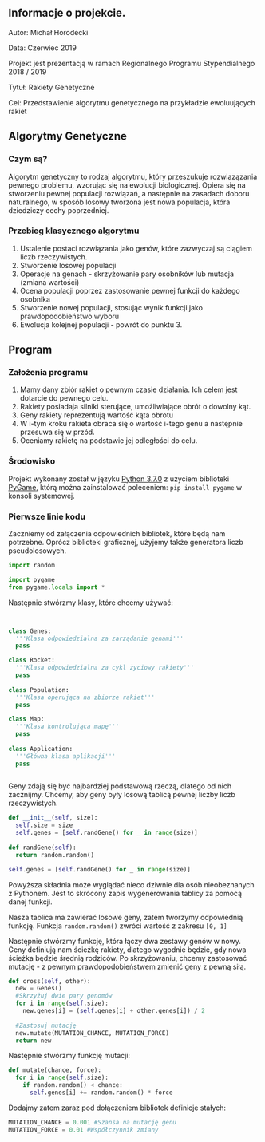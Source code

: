 ## Informacje o projekcie.

Autor: Michał Horodecki

Data: Czerwiec 2019

Projekt jest prezentacją w ramach Regionalnego Programu Stypendialnego 2018 / 2019

Tytuł: Rakiety Genetyczne

Cel: Przedstawienie algorytmu genetycznego na przykładzie ewoluujących rakiet

## Algorytmy Genetyczne

### Czym są?

Algorytm genetyczny to rodzaj algorytmu, który przeszukuje rozwiazązania pewnego problemu, wzorując się na ewolucji biologicznej.
Opiera się na stworzeniu pewnej populacji rozwiązań, a następnie na zasadach doboru naturalnego, w sposób losowy tworzona jest nowa populacja, która dziedziczy cechy poprzedniej.

### Przebieg klasycznego algorytmu

1. Ustalenie postaci rozwiązania jako genów, które zazwyczaj są ciągiem liczb rzeczywistych.
2. Stworzenie losowej populacji
3. Operacje na genach - skrzyżowanie pary osobników lub mutacja (zmiana wartości)
4. Ocena populacji poprzez zastosowanie pewnej funkcji do każdego osobnika
5. Stworzenie nowej populacji, stosując wynik funkcji jako prawdopodobieństwo wyboru
6. Ewolucja kolejnej populacji - powrót do punktu 3.




## Program

### Założenia programu

1. Mamy dany zbiór rakiet o pewnym czasie działania. Ich celem jest dotarcie do pewnego celu.
2. Rakiety posiadaja silniki sterujące, umożliwiające obrót o dowolny kąt.
3. Geny rakiety reprezentują wartość kąta obrotu
4. W i-tym kroku rakieta obraca się o wartość i-tego genu a następnie przesuwa się w przód.
5. Oceniamy rakietę na podstawie jej odległości do celu.



### Środowisko 
Projekt wykonany został w języku [Python 3.7.0](python.org) z użyciem biblioteki [PyGame](pygame.org), którą można zainstalować poleceniem: `pip install pygame` w konsoli systemowej.


### Pierwsze linie kodu

Zaczniemy od załączenia odpowiednich bibliotek, które będą nam potrzebne.
Oprócz biblioteki graficznej, użyjemy także generatora liczb pseudolosowych.

```python
import random

import pygame
from pygame.locals import *
```

Następnie stwórzmy klasy, które chcemy używać:

```python


class Genes:
  '''Klasa odpowiedzialna za zarządanie genami'''
  pass

class Rocket:
  '''Klasa odpowiedzialna za cykl życiowy rakiety'''
  pass
  
class Population:
  '''Klasa operująca na zbiorze rakiet'''
  pass

class Map:
  '''Klasa kontrolująca mapę'''
  pass
  
class Application:
  '''Główna klasa aplikacji'''
  pass
 
```

Geny zdają się być najbardziej podstawową rzeczą, dlatego od nich zacznijmy.
Chcemy, aby geny były losową tablicą pewnej liczby liczb rzeczywistych.

```python
def __init__(self, size):
  self.size = size
  self.genes = [self.randGene() for _ in range(size)]
  
def randGene(self):
  return random.random()
```

```python
self.genes = [self.randGene() for _ in range(size)]
```
Powyższa składnia może wyglądać nieco dziwnie dla osób nieobeznanych z Pythonem.
Jest to skrócony zapis wygenerowania tablicy za pomocą danej funkcji.

Nasza tablica ma zawierać losowe geny, zatem tworzymy odpowiednią funkcję.
Funkcja `random.random()` zwróci wartość z zakresu `[0, 1]`

Następnie stwórzmy funkcję, która łączy dwa zestawy genów w nowy.
Geny definiują nam ścieżkę rakiety, dlatego wygodnie będzie, gdy nowa ścieżka będzie średnią rodziców.
Po skrzyżowaniu, chcemy zastosować mutację - z pewnym prawdopodobieństwem zmienić geny z pewną siłą.

```python
def cross(self, other):
  new = Genes()
  #Skrzyżuj dwie pary genomów
  for i in range(self.size):
    new.genes[i] = (self.genes[i] + other.genes[i]) / 2
  
  #Zastosuj mutację
  new.mutate(MUTATION_CHANCE, MUTATION_FORCE)
  return new
```

Następnie stwórzmy funkcję mutacji:
```python
def mutate(chance, force):
  for i in range(self.size):
    if random.random() < chance:
      self.genes[i] += random.random() * force
```

Dodajmy zatem zaraz pod dołączeniem bibliotek definicje stałych:
```python
MUTATION_CHANCE = 0.001 #Szansa na mutację genu
MUTATION_FORCE = 0.01 #Współczynnik zmiany
```



